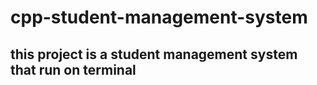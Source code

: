 # cpp-student-management-system
## this project is a student management system that run on terminal 
